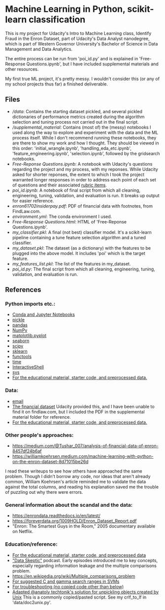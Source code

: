 # Machine Learning in Python, scikit-learn classification

This is my project for Udacity's Intro to Machine Learning class, Identify Fraud in the Enron Dataset, part of Udacity's Data Analyst nanodegree, which is part of Western Governor University's Bachelor of Science in Data Management and Data Analytics.

The entire process can be run from 'poi_id.py' and is explained in 'Free-Response Questions.ipynb', but I have included supplemental materials and other resources.

My first true ML project, it's pretty messy. I wouldn't consider this (or any of my school projects thus far) a finished deliverable.

## Files

- */data*: Contains the starting dataset pickled, and several pickled dictionaries of performance metrics created during the algorithm selection and tuning process not carried out in the final script.
- */supplemental_material*: Contains (most of) the (messy) notebooks I used along the way to explore and experiment with the data and the ML process itself. While I don't recommend running these notebooks, they are there to show my work and how I thought. They should be viewed in this order: 'initial_wrangle.ipynb', 'handling_eda_etc.ipynb', 'feature_engineering.ipynb', 'selection.ipynb', followed by the gridsearch notebooks.
- *Free-Reponse Questions.ipynb*: A notebook with Udacity's questions regarding the project and my process, with my reponses. While Udacity asked for shorter reponses, the extent to which I took the project warranted longer responses in order to address each point of each set of questions and their associated [rubric items](https://review.udacity.com/#!/rubrics/27/view).
- *poi_id.ipynb*: A notebook of final script from which all cleaning, engineering, tuning, validation, and evaluation is run. It breaks up output for easier reference.
- *enron61702insiderpay.pdf*: PDF of financial data with footnotes, from FindLaw.com.
- *environment.yml*: The conda environment I used.
- *Free-Response Questions.html*: HTML of 'Free-Reponse Questions.ipynb'.
- *my_classifier.pkl*: A final (not best) classifier model. It's a scikit-learn pipeline containing a tune feature selection algorithm and a tuned classifier.
- *my_dataset.pkl*: The dataset (as a dictionary) with the features to be plugged into the above model. It includes 'poi' which is the target feature.
- *my_features_list.pkl*: The list of the features in my_dataset.
- *poi_id.py*: The final script from which all cleaning, engineering, tuning, validation, and evaluation is run.

## References

### Python imports etc.:
* [Conda and Jupyter Notebooks](https://www.anaconda.com/)
* [pickle](http://www.picklesdoc.com/)
* [pandas](https://pandas.pydata.org/)
* [NumPy](https://numpy.org/)
* [matplotlib.pyplot](https://matplotlib.org/)
* [seaborn](https://seaborn.pydata.org/)
* [scipy](https://www.scipy.org/)
* [sklearn](https://sklearn.org/)
* [functools](https://docs.python.org/3/library/functools.html/)
* [time](https://docs.python.org/3/library/time.html)
* [InteractiveShell](https://ipython.org/)
* [sys](https://docs.python.org/3/library/sys.html)
* [For the educational material, starter code, and preprocessed data.](https://udacity.com/)

### Data:
* [email](https://www.cs.cmu.edu/~enron/)
* [The financial dataset](https://findlaw.com/) Udacity provided this, and I have been unable to find it on findlaw.com, but I included the PDF in the supplemental material folder for reference.
* [For the educational material, starter code, and preprocessed data.](https://udacity.com/)


### Other people's approaches:
* https://medium.com/@Tushar_007/analysis-of-financial-data-of-enron-8457df24b6af
* https://williamkoehrsen.medium.com/machine-learning-with-python-on-the-enron-dataset-8d71015be26d

I read these writeups to see how others have approached the same problem. Though I didn't borrow any code, nor ideas that aren't already common, William Koehrsen's article reminded me to validate the data against the total columns, and reading his explanation saved me the trouble of puzzling out why there were errors.


### General information about the scandal and the data:
* https://enrondata.readthedocs.io/en/latest/
* https://foreverdata.org/1009HOLD/Enron_Dataset_Report.pdf
* "Enron: The Smartest Guys in the Room," 2005 documentary available on Netflix.


### Education/reference:
* [For the educational material, starter code, and preprocessed data](https://udacity.com/)
* ["Data Skeptic"](https://dataskeptic.com/) podcast. Early episodes introduced me to key concepts, especially regarding information leakage and the multiple comparisons problem.
* https://en.wikipedia.org/wiki/Multiple_comparisons_problem
* [For suggested C and gamma search ranges in SVMs](https://www.csie.ntu.edu.tw/~cjlin/papers/guide/guide.pdf)
* [For troubleshooting (no copied code other than below)](https://stackoverflow.com/users/2391771/kaleb-coberly)
* [Adapted @anatoly techtonik's solution for unpickling objects created by Unix](https://stackoverflow.com/questions/2613800/how-to-convert-dos-windows-newline-crlf-to-unix-newline-lf-in-a-bash-script/19702943#19702943) This is a commonly copied/pasted script. See my crlf_to_lf in 'data/doc2unix.py'.
